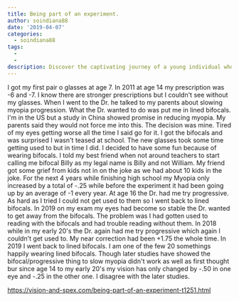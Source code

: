 ```yaml
---
title: Being part of an experiment.
author: soindiana88
date: '2019-04-07'
categories:
  - soindiana88
tags:
  - 
  - 
description: Discover the captivating journey of a young individual whose vision stabilized through an unconventional experiment with bifocals.
---
```

I got my first pair o glasses at age 7. In 2011 at age 14 my prescription was -6 and -7. I know there are stronger prescriptions but I couldn't see without my glasses. When I went to the Dr. he talked to my parents about slowing myopia progression. What the Dr. wanted to do was put me in lined bifocals. I'm in the US but a study in China showed promise in reducing myopia. My parents said they would not force me into this. The decision was mine. Tired of my eyes getting worse all the time I said go for it. I got the bifocals and was surprised I wasn't teased at school. The new glasses took some time getting used to but in time I did. I decided to have some fun because of wearing bifocals. I told my best friend when not around teachers to start calling me bifocal Billy as my legal name is Billy and not William. My friend got some grief from kids not in on the joke as we had about 10 kids in the joke. For the next 4 years while finishing high school my Myopia only increased by a total of -.25 while before the experiment it had been going up by an average of -1 every year. At age 16 the Dr. had me try progressive. As hard as I tried I could not get used to them so I went back to lined bifocals. In 2019 on my exam my eyes had become so stable the Dr. wanted to get away from the bifocals. The problem was I had gotten used to reading with the bifocals and had trouble reading without them. In 2018 while in my early 20's the Dr. again had me try progressive which again I couldn't get used to. My near correction had been +1.75 the whole time. In 2019 I went back to lined bifocals. I am one of the few 20 somethings happily wearing lined bifocals. Though later studies have showed the bifocal/progressive thing to slow myopia didn't work as well as first thought bur since age 14 to my early 20's my vision has only changed by -.50 in one eye and -.25 in the other one. I disagree with the later studies.

https://vision-and-spex.com/being-part-of-an-experiment-t1251.html